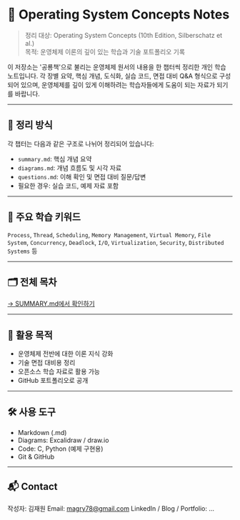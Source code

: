 # 🦖 Operating System Concepts Notes

> 정리 대상: Operating System Concepts (10th Edition, Silberschatz et al.)  
> 목적: 운영체제 이론의 깊이 있는 학습과 기술 포트폴리오 기록

이 저장소는 '공룡책'으로 불리는 운영체제 원서의 내용을 한 챕터씩 정리한 개인 학습 노트입니다. 각 장별 요약, 핵심 개념, 도식화, 실습 코드, 면접 대비 Q&A 형식으로 구성되어 있으며, 운영체제를 깊이 있게 이해하려는 학습자들에게 도움이 되는 자료가 되기를 바랍니다.

---

## 📘 정리 방식

각 챕터는 다음과 같은 구조로 나뉘어 정리되어 있습니다:

- `summary.md`: 핵심 개념 요약
- `diagrams.md`: 개념 흐름도 및 시각 자료
- `questions.md`: 이해 확인 및 면접 대비 질문/답변
- 필요한 경우: 실습 코드, 예제 자료 포함

---

## 🧠 주요 학습 키워드

`Process`, `Thread`, `Scheduling`, `Memory Management`, `Virtual Memory`, `File System`, `Concurrency`, `Deadlock`, `I/O`, `Virtualization`, `Security`, `Distributed Systems` 등

---

## 🗂 전체 목차

[→ SUMMARY.md에서 확인하기](./SUMMARY.md)

---

## 💼 활용 목적

- 운영체제 전반에 대한 이론 지식 강화
- 기술 면접 대비용 정리
- 오픈소스 학습 자료로 활용 가능
- GitHub 포트폴리오로 공개

---

## 🛠 사용 도구

- Markdown (.md)
- Diagrams: Excalidraw / draw.io
- Code: C, Python (예제 구현용)
- Git & GitHub

---

## 📬 Contact

작성자: 김재원
Email: magry78@gmail.com
LinkedIn / Blog / Portfolio: ...
